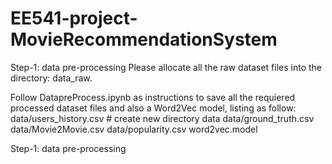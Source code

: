 # EE541-project-MovieRecommendationSystem
Step-1: data pre-processing
Please allocate all the raw dataset files into the directory: data_raw. 

Follow DatapreProcess.ipynb as instructions to save all the requiered processed dataset files and also a Word2Vec model, listing as follow:
data/users_history.csv # create new directory data
data/ground_truth.csv
data/Movie2Movie.csv
data/popularity.csv
word2vec.model

Step-1: data pre-processing
